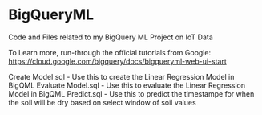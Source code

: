 # BigQueryML
Code and Files related to my BigQuery ML Project on IoT Data

To Learn more, run-through the official tutorials from Google: https://cloud.google.com/bigquery/docs/bigqueryml-web-ui-start

Create Model.sql - Use this to create the Linear Regression Model in BigQML
Evaluate Model.sql	- Use this to evaluate the Linear Regression Model in BigQML 
Predict.sql - Use this to predict the timestampe for when the soil will be dry based on select window of soil values
